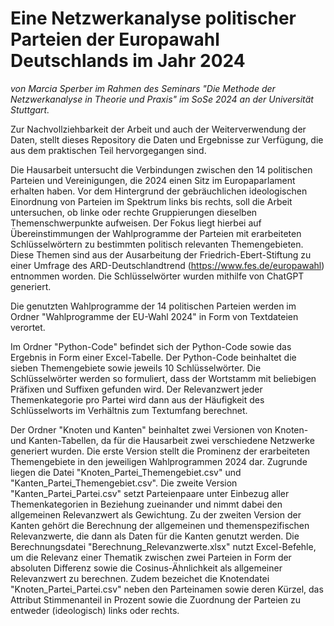 # Eine Netzwerkanalyse politischer Parteien der Europawahl Deutschlands im Jahr 2024
*von Marcia Sperber im Rahmen des Seminars "Die Methode der Netzwerkanalyse in Theorie und Praxis" im SoSe 2024 an der Universität Stuttgart.*

Zur Nachvollziehbarkeit der Arbeit und auch der Weiterverwendung der Daten, stellt dieses Repository die Daten und Ergebnisse zur Verfügung, die aus dem praktischen Teil hervorgegangen sind.

Die Hausarbeit untersucht die Verbindungen zwischen den 14 politischen Parteien und Vereinigungen, die 2024 einen Sitz im Europaparlament erhalten haben. Vor dem Hintergrund der gebräuchlichen ideologischen Einordnung von Parteien im Spektrum links bis rechts, soll die Arbeit untersuchen, ob linke oder rechte Gruppierungen dieselben Themenschwerpunkte aufweisen. Der Fokus liegt hierbei auf Übereinstimmungen der Wahlprogramme der Parteien mit erarbeiteten Schlüsselwörtern zu bestimmten politisch relevanten Themengebieten. Diese Themen sind aus der Ausarbeitung der Friedrich-Ebert-Stiftung zu einer Umfrage des ARD-Deutschlandtrend (https://www.fes.de/europawahl) entnommen worden. Die Schlüsselwörter wurden mithilfe von ChatGPT generiert.

Die genutzten Wahlprogramme der 14 politischen Parteien werden im Ordner "Wahlprogramme der EU-Wahl 2024" in Form von Textdateien verortet.

Im Ordner "Python-Code" befindet sich der Python-Code sowie das Ergebnis in Form einer Excel-Tabelle. Der Python-Code beinhaltet die sieben Themengebiete sowie jeweils 10 Schlüsselwörter. Die Schlüsselwörter werden so formuliert, dass der Wortstamm mit beliebigen Präfixen und Suffixen gefunden wird. Der Relevanzwert jeder Themenkategorie pro Partei wird dann aus der Häufigkeit des Schlüsselworts im Verhältnis zum Textumfang berechnet.

Der Ordner "Knoten und Kanten" beinhaltet zwei Versionen von Knoten- und Kanten-Tabellen, da für die Hausarbeit zwei verschiedene Netzwerke generiert wurden. 
Die erste Version stellt die Prominenz der erarbeiteten Themengebiete in den jeweiligen Wahlprogrammen 2024 dar. Zugrunde liegen die Datei "Knoten_Partei_Themengebiet.csv" und "Kanten_Partei_Themengebiet.csv".
Die zweite Version "Kanten_Partei_Partei.csv" setzt Parteienpaare unter Einbezug aller Themenkategorien in Beziehung zueinander und nimmt dabei den allgemeinen Relevanzwert als Gewichtung. Zu der zweiten Version der Kanten gehört die Berechnung der allgemeinen und themenspezifischen Relevanzwerte, die dann als Daten für die Kanten genutzt werden. Die Berechnungsdatei "Berechnung_Relevanzwerte.xlsx" nutzt Excel-Befehle, um die Relevanz einer Thematik zwischen zwei Parteien in Form der absoluten Differenz sowie die Cosinus-Ähnlichkeit als allgemeiner Relevanzwert zu berechnen. Zudem bezeichet die Knotendatei "Knoten_Partei_Partei.csv" neben den Parteinamen sowie deren Kürzel, das Attribut Stimmenanteil in Prozent sowie die Zuordnung der Parteien zu entweder (ideologisch) links oder rechts.
